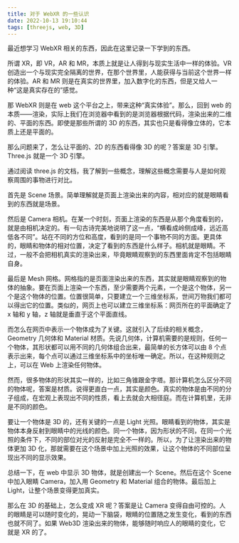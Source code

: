 ```yaml
---
title: 对于 WebXR 的一些认识
date: 2022-10-13 19:10:44
tags: [threejs, web, 3D]
---
```


最近想学习 WebXR 相关的东西，因此在这里记录一下学到的东西。

所谓 XR，即 VR，AR 和 MR，本质上就是让人得到与现实生活中一样的体验。VR 创造出一个与现实完全隔离的世界，在那个世界里，人能获得与当前这个世界一样的体验。AR 和 MR 则是在真实的世界里，加入数字化的东西，但是又给人一种“这是真实存在的”感觉。

<!--more-->

那 WebXR 则是在 web 这个平台之上，带来这种“真实体验”。那么，回到 web 的本质——渲染，实际上我们在浏览器中看到的是浏览器根据代码，渲染出来的二维的、平面的东西。即使是那些所谓的 3D 的东西，其实也只是看得像立体的，它本质上还是平面的。

那么问题来了，怎么让平面的、2D 的东西看得像 3D 的呢？答案是 3D 引擎。Three.js 就是一个 3D 引擎。

通过阅读 three.js 的文档，我了解到一些概念，理解这些概念需要与人是如何观察周围的事物进行对比。

首先是 Scene 场景。简单理解就是页面上渲染出来的内容，相对应的就是眼睛看到的东西就是场景。

然后是 Camera 相机。在某一个时刻，页面上渲染的东西是从那个角度看到的，就是由相机决定的。有一句古诗完美地说明了这一点，“横看成岭侧成峰，远近高低各不同”。站在不同的方位和高度，看到的是同一个事物不同的方面。更具体的，眼睛和物体的相对位置，决定了看到的东西是什么样子。相机就是眼睛。不过，一般不会把相机真实的渲染出来，毕竟眼睛观察到的东西里面肯定不包括眼睛自身。

最后是 Mesh 网格。网格指的是页面渲染出来的东西，其实就是眼睛观察到的物体的抽象。要在页面上渲染一个东西，至少需要两个元素，一个是这个物体，另一个是这个物体的位置。位置很简单，只要建立一个三维坐标系，世间万物我们都可以得出它的位置。类似的，网页上也可以建立三维坐标系：网页所在的平面确定了 x 轴和 y 轴，z 轴就是垂直于这个平面直线。

而怎么在网页中表示一个物体成为了关键。这就引入了后续的相关概念，Geometry 几何体和 Material 材质。先说几何体，计算机需要的是规则，任何一个物体，其形状都可以用不同的几何体组合出来，最简单的长方体可以由 8 个点表示出来，每个点可以通过三维坐标系中的坐标唯一确定。所以，在这种规则之上，可以在 Web 上渲染任何物体。

然而，很多物体的形状其实一样的，比如三角锥跟金字塔。那计算机怎么区分不同的物体呢，答案是材质。说得更直白一点，其实是颜色。真实的物体是由不同的分子组成，在宏观上表现出不同的性质，看上去就会大相径庭。而在计算机里，无非是不同的颜色。

要让一个物体是 3D 的，还有关键的一点是 Light 光照。眼睛看到的物体，其实是物体本身反射到眼睛中的光线的颜色。同一个物体，因为形状的不同，在同一个光照的条件下，不同的部位对光的反射是完全不一样的。所以，为了让渲染出来的物体更加 3D 化，那就需要在这个场景中加上光照的效果，让这个物体的不同部位呈现出不同的显示效果。

总结一下，在 web 中显示 3D 物体，就是创建出一个 Scene。然后在这个 Scene 中加入眼睛 Camera，加入用 Geometry 和 Material 组合的物体。最后加上 Light，让整个场景变得更加真实。

那么在 3D 的基础上，怎么变成 XR 呢？答案是让 Camera 变得自由可控的。人的眼睛是可以随时变化的，晃动一下脑袋，眼睛的位置随之发生变化，看到的东西也就不同了。如果 Web3D 渲染出来的物体，能够随时响应人的眼睛的变化，它就是 XR 的了。
